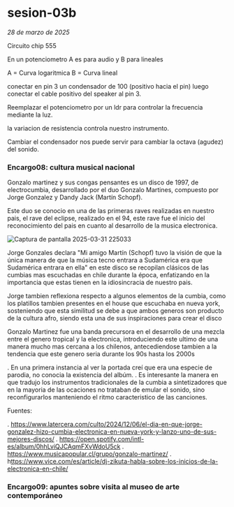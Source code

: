 # sesion-03b
*28 de marzo de 2025*

Circuito chip 555

En un potenciometro A es para audio y B para lineales

A = Curva logaritmica
B = Curva lineal

conectar en pin 3 un condensador de 100 (positivo hacia el pin) 
luego conectar el cable positivo del speaker al pin 3.

Reemplazar el potenciometro por un ldr para controlar la frecuencia mediante la luz.

la variacion de resistencia controla nuestro instrumento.

Cambiar el condensador nos puede servir para cambiar la octava (agudez) del sonido.

### Encargo08: cultura musical nacional
Gonzalo martinez y sus congas pensantes es un disco de 1997, de electrocumbia, desarrollado por el duo Gonzalo Martines, compuesto por Jorge Gonzalez y Dandy Jack (Martín Schopf).

Este duo se conocio en una de las primeras raves realizadas en nuestro pais, el rave del eclipse, realizado en el 94, este rave fue el inicio del reconocimiento del pais en cuanto al desarrollo de la musica electronica.

![Captura de pantalla 2025-03-31 225033](https://github.com/user-attachments/assets/72ba45de-8677-4b6f-99cd-471bb56279c0)


Jorge Gonzales declara  "Mi amigo Martín (Schopf) tuvo la visión de que la única manera de que la música tecno entrara a Sudamérica era que Sudamérica entrara en ella" en este disco se recopilan clásicos de las cumbias mas escuchadas en chile durante la época, enfatizando en la importancia que estas tienen en la idiosincracia de nuestro pais.

Jorge tambien reflexiona respecto a algunos elementos de la cumbia, como los platillos tambien presentes en el house que escuchaba en nueva york, sosteniendo que esta similitud se debe a que ambos generos son producto de la cultura afro, siendo esta una de sus inspiraciones para crear el disco

Gonzalo Martinez fue una banda precursora en el desarrollo de una mezcla entre el genero tropical y la electronica, introduciendo este ultimo de una manera mucho mas cercana a los chilenos, antecediendose tambien a la tendencia que este genero seria durante los 90s hasta los 2000s

. En una primera instancia al ver la portada creí que era una especie de parodia, no conocia la existencia del albúm.
. Es interesante la manera en que tradujo los instrumentos tradicionales de la cumbia a sintetizadores que en la mayoria de las ocaciones no trataban de emular el sonido, sino reconfigurarlos manteniendo el ritmo caracteristico de las canciones.

Fuentes: 

. <https://www.latercera.com/culto/2024/12/06/el-dia-en-que-jorge-gonzalez-hizo-cumbia-electronica-en-nueva-york-y-lanzo-uno-de-sus-mejores-discos/>
. <https://open.spotify.com/intl-es/album/0hhLviQJCAqmFXvWdoU5ck>
. <https://www.musicapopular.cl/grupo/gonzalo-martinez/>
. h<ttps://www.vice.com/es/article/dj-zikuta-habla-sobre-los-inicios-de-la-electronica-en-chile/>

### Encargo09: apuntes sobre visita al museo de arte contemporáneo
